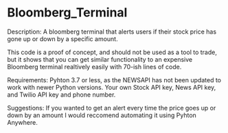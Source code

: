 # Bloomberg_Terminal
Description: A bloomberg terminal that alerts users if their stock price has gone up or down by a specific amount. 

This code is a proof of concept, and should not be used as a tool to trade, but it shows that you can get similar functionality to an expensive Bloomberg terminal realtively easily with 70-ish lines of code.

Requirements:
Pyhton 3.7 or less, as the NEWSAPI has not been updated to work with newer Python versions.
Your own Stock API key, News API key, and Twilio API key and phone number.

Suggestions:
 If you wanted to get an alert every time the price goes up or down by an amount I would reccomend automating it using Pyhton Anywhere. 
